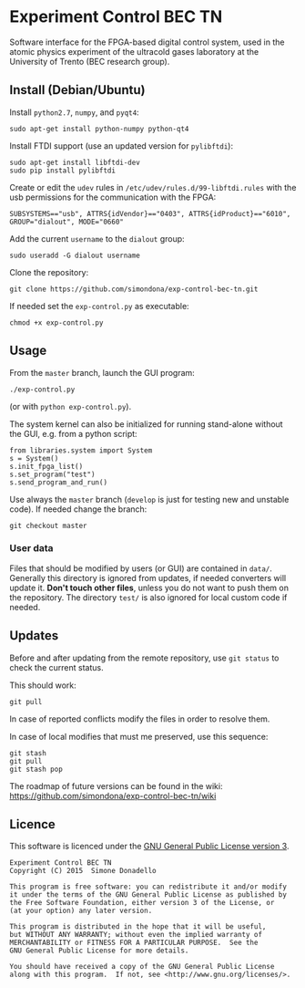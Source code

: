 # Experiment Control BEC TN

Software interface for the FPGA-based digital control system, used in the atomic physics experiment of the ultracold gases laboratory at the University of Trento (BEC research group).


## Install (Debian/Ubuntu)

Install `python2.7`, `numpy`, and `pyqt4`:
```
sudo apt-get install python-numpy python-qt4
```

Install FTDI support (use an updated version for `pylibftdi`):
```
sudo apt-get install libftdi-dev
sudo pip install pylibftdi
```

Create or edit the `udev` rules in `/etc/udev/rules.d/99-libftdi.rules` with the usb permissions for the communication with the FPGA:
```
SUBSYSTEMS=="usb", ATTRS{idVendor}=="0403", ATTRS{idProduct}=="6010", GROUP="dialout", MODE="0660"
```

Add the current `username` to the `dialout` group:
```
sudo useradd -G dialout username
```

Clone the repository:
```
git clone https://github.com/simondona/exp-control-bec-tn.git
```

If needed set the `exp-control.py` as executable:
```
chmod +x exp-control.py
```


## Usage

From the `master` branch, launch the GUI program:
```
./exp-control.py
```
(or with `python exp-control.py`).

The system kernel can also be initialized for running stand-alone without the GUI, e.g. from a python script:
```
from libraries.system import System
s = System()
s.init_fpga_list()
s.set_program("test")
s.send_program_and_run()
```

Use always the `master` branch (`develop` is just for testing new and unstable code). If needed change the branch:
```
git checkout master
```



### User data

Files that should be modified by users (or GUI) are contained in `data/`.
Generally this directory is ignored from updates, if needed converters will update it. **Don't touch other files**, unless you do not want to push them on the repository. The directory `test/` is also ignored for local custom code if needed.



## Updates

Before and after updating from the remote repository, use `git status` to check the current status.

This should work:
```
git pull
```
In case of reported conflicts modify the files in order to resolve them.

In case of local modifies that must me preserved, use this sequence:
```
git stash
git pull
git stash pop
```

The roadmap of future versions can be found in the wiki: https://github.com/simondona/exp-control-bec-tn/wiki


## Licence
This software is licenced under the [GNU General Public License version 3](http://www.gnu.org/licenses/gpl-3.0.html).

```
Experiment Control BEC TN
Copyright (C) 2015  Simone Donadello

This program is free software: you can redistribute it and/or modify
it under the terms of the GNU General Public License as published by
the Free Software Foundation, either version 3 of the License, or
(at your option) any later version.

This program is distributed in the hope that it will be useful,
but WITHOUT ANY WARRANTY; without even the implied warranty of
MERCHANTABILITY or FITNESS FOR A PARTICULAR PURPOSE.  See the
GNU General Public License for more details.

You should have received a copy of the GNU General Public License
along with this program.  If not, see <http://www.gnu.org/licenses/>.
```
